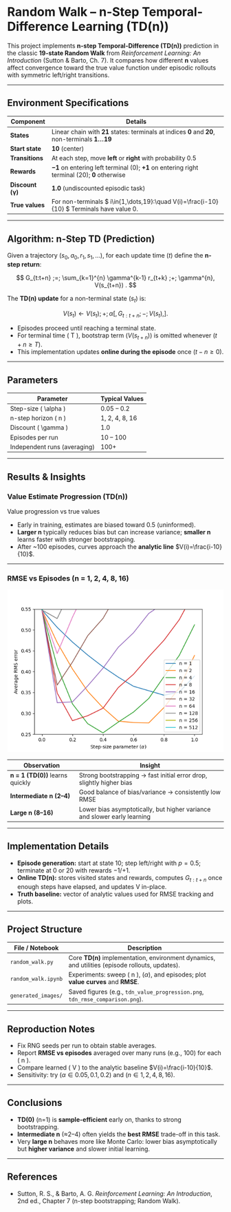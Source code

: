 # **Random Walk – n-Step Temporal-Difference Learning (TD(n))**

This project implements **n-step Temporal-Difference (TD(n))** prediction in the classic **19-state Random Walk** from *Reinforcement Learning: An Introduction* (Sutton & Barto, Ch. 7). It compares how different **n** values affect convergence toward the true value function under episodic rollouts with symmetric left/right transitions.

---

## **Environment Specifications**

| Component        | Details                                                                                      |
| ---------------- |----------------------------------------------------------------------------------------------|
| **States**       | Linear chain with **21** states: terminals at indices **0** and **20**, non-terminals **1…19** |
| **Start state**  | **10** (center)                                                                              |
| **Transitions**  | At each step, move **left** or **right** with probability 0.5                                |
| **Rewards**      | **−1** on entering left terminal (0); **+1** on entering right terminal (20); **0** otherwise |
| **Discount (γ)** | **1.0** (undiscounted episodic task)                                                         |
| **True values**  | For non-terminals $ i\in\{1,\dots,19\}:\quad V(i)=\frac{i-10}{10} $ Terminals have value 0.  |

---

## **Algorithm: n-Step TD (Prediction)**

Given a trajectory $( s_0, a_0, r_1, s_1, \dots )$, for each update time $( t )$ define the **n-step return**:

$$
G_{t:t+n} ;=; \sum_{k=1}^{n} \gamma^{k-1} r_{t+k} ;+; \gamma^{n}, V(s_{t+n}) .
$$

The **TD(n) update** for a non-terminal state $( s_t )$ is:

$$
V(s_t) \leftarrow V(s_t) ;+; \alpha \left[, G_{t:t+n} ;-; V(s_t) ,\right].
$$

* Episodes proceed until reaching a terminal state.
* For terminal time ( T ), bootstrap term $( V(s_{t+n}) )$ is omitted whenever $( t+n \ge T )$.
* This implementation updates **online during the episode** once $( t-n \ge 0 )$. 

---

## **Parameters**

| Parameter                    | Typical Values |
| ---------------------------- | -------------- |
| Step-size ( \alpha )         | 0.05 – 0.2     |
| n-step horizon ( n )         | 1, 2, 4, 8, 16 |
| Discount ( \gamma )          | 1.0            |
| Episodes per run             | 10 – 100       |
| Independent runs (averaging) | 100+           |

---

## **Results & Insights**

### **Value Estimate Progression (TD(n))**

Value progression vs true values

* Early in training, estimates are biased toward 0.5 (uninformed).
* **Larger n** typically reduces bias but can increase variance; **smaller n** learns faster with stronger bootstrapping.
* After ~100 episodes, curves approach the **analytic line** $V(i)=\frac{i-10}{10}$.

---

### **RMSE vs Episodes (n = 1, 2, 4, 8, 16)**

<img src="generated_images/figure_7_2.png" alt="RMSE over episodes for different n" width="560">

| Observation                      | Insight                                                                  |
| -------------------------------- | ------------------------------------------------------------------------ |
| **n = 1 (TD(0))** learns quickly | Strong bootstrapping → fast initial error drop, slightly higher bias     |
| **Intermediate n (2–4)**         | Good balance of bias/variance → consistently low RMSE                    |
| **Large n (8–16)**               | Lower bias asymptotically, but higher variance and slower early learning |

---

## **Implementation Details**

* **Episode generation:** start at state 10; step left/right with $p=0.5$; terminate at 0 or 20 with rewards −1/+1.
* **Online TD(n):** stores visited states and rewards, computes $G_{t:t+n}$ once enough steps have elapsed, and updates V in-place.
* **Truth baseline:** vector of analytic values used for RMSE tracking and plots. 

---

## **Project Structure**

| File / Notebook     | Description                                                                                     |
| ------------------- |-------------------------------------------------------------------------------------------------|
| `random_walk.py`    | Core **TD(n)** implementation, environment dynamics, and utilities (episode rollouts, updates). |
| `random_walk.ipynb` | Experiments: sweep ( n ), $( \alpha )$, and episodes; plot **value curves** and **RMSE**.       |
| `generated_images/` | Saved figures (e.g., `tdn_value_progression.png`, `tdn_rmse_comparison.png`).                   |

---

## **Reproduction Notes**

* Fix RNG seeds per run to obtain stable averages.
* Report **RMSE vs episodes** averaged over many runs (e.g., 100) for each ( n ).
* Compare learned ( V ) to the analytic baseline $V(i)=\frac{i-10}{10}$.
* Sensitivity: try $( \alpha \in {0.05, 0.1, 0.2} )$ and $( n \in {1,2,4,8,16} )$.

---

## **Conclusions**

* **TD(0)** (n=1) is **sample-efficient** early on, thanks to strong bootstrapping.
* **Intermediate n** (≈2–4) often yields the **best RMSE** trade-off in this task.
* Very **large n** behaves more like Monte Carlo: lower bias asymptotically but **higher variance** and slower initial learning.

---

## **References**

* Sutton, R. S., & Barto, A. G. *Reinforcement Learning: An Introduction*, 2nd ed., Chapter 7 (n-step bootstrapping; Random Walk).
